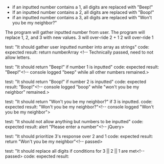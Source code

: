 * if an inputted number contains a 1, all digits are replaced with "Beep!"
* If an inputted number contains a 2, all digits are replaced with "Boop!"
* if an inputted number contains a 3, all digits are replaced with "Won't you be my neighbor?"


The program will gather inputted number from user. <!--- parseInt(inputNumber) --->
The program will replace 1, 2, and 3 with new values.
3 will over-ride 2 + 1
2 will over-ride 1


test: "It should gather user inputted number into array as strings"
code:
expected result: return numberArray <!-- Technically passed, need to not allow letters.



test: "It should return "Beep!" if number 1 is inputted"
code:
expected result: "Beep!"<!-- console logged "beep" while all other numbers remained.>

test: "It should return "Boop!" if number 2 is inputted"
code:
expected result: "Boop!"<!-- console logged "boop" while "won't you be my neighbor" remained.>

test: "It should return "Won't you be my neighbor?" if 3 is inputted.
code:
expected result: "Won't you be my neighbor?"<!-- console logged "Won't you be my neighbor">

test: "It should not allow anything but numbers to be inputted"
code:
expected result: alert "Please enter a number"<!-- jQuery>

test: "It should prioritize 3's response over 2 and 1
code:
expected result: return "Won't you be my neighbor"<!-- passed>

test: "It should replace all digits if conditions for 3 || 2 || 1 are met<!-- passed>
code:
expected result: 

